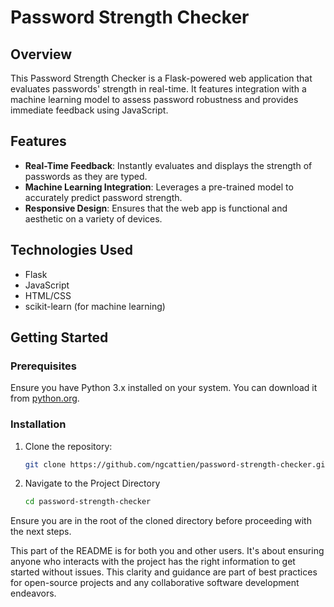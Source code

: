 # Password Strength Checker

## Overview
This Password Strength Checker is a Flask-powered web application that evaluates passwords' strength in real-time. It features integration with a machine learning model to assess password robustness and provides immediate feedback using JavaScript.

## Features
- **Real-Time Feedback**: Instantly evaluates and displays the strength of passwords as they are typed.
- **Machine Learning Integration**: Leverages a pre-trained model to accurately predict password strength.
- **Responsive Design**: Ensures that the web app is functional and aesthetic on a variety of devices.

## Technologies Used
- Flask
- JavaScript
- HTML/CSS
- scikit-learn (for machine learning)

## Getting Started

### Prerequisites
Ensure you have Python 3.x installed on your system. You can download it from [python.org](https://www.python.org/downloads/).

### Installation
1. Clone the repository:
   ```bash
   git clone https://github.com/ngcattien/password-strength-checker.git
2. Navigate to the Project Directory
   ```bash
   cd password-strength-checker
Ensure you are in the root of the cloned directory before proceeding with the next steps.

This part of the README is for both you and other users. It's about ensuring anyone who interacts with the project has the right information to get started without issues. This clarity and guidance are part of best practices for open-source projects and any collaborative software development endeavors.


